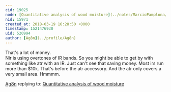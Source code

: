 ```yaml
---
cid: 19025
node: [Quantitative analysis of wood moisture](../notes/MarcioPamplona/03-18-2018/quantitative-analysis-of-wood-moisture)
nid: 15971
created_at: 2018-03-19 16:28:50 +0000
timestamp: 1521476930
uid: 520994
author: [Ag8n](../profile/Ag8n)
---
```


That's a lot of money.  
Nir is using overtones of IR bands.  So you might be able to get by with something like atr with an IR.  Just can't see that saving money.  Most irs run more than $10k.  That's before the atr accessory.  And the atr only covers a very small area.  Hmmmm.  

[Ag8n](../profile/Ag8n) replying to: [Quantitative analysis of wood moisture](../notes/MarcioPamplona/03-18-2018/quantitative-analysis-of-wood-moisture)

